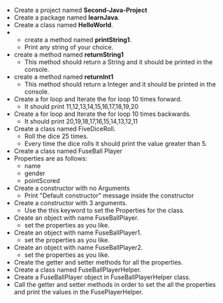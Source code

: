 - Create a project named **Second-Java-Project**
- Create a package named **learnJava**.
- Create a class named **HelloWorld**.
- - create a method named **printString1**.
  - Print any string of your choice.
- create a method named **returnString1**
  - This method should return a String and it should be printed in the console.
- create a method named **returnInt1**
  - This method should return a Integer and it should be printed in the console.
- Create a for loop and Iterate the for loop 10 times forward.
  - It should print 11,12,13,14,15,16,17,18,19,20
- Create a for loop and Iterate the for loop 10 times backwards.
  - It should print 20,19,18,17,16,15,14,13,12,11
- Create a class named FiveDiceRoll.
  - Roll the dice 25 times.
  - Every time the dice rolls it should print the value greater than 5.
- Create a class named FuseBall Player
- Properties are as follows:
    - name
    - gender
    - pointScored
-  Create a constructor with no Arguments
    - Print "Default constructor" message inside the constructor
- Create a constructor with 3 arguments.
    - Use the this keyword to set the Properties for the class.
-   Create an object with name FuseBallPlayer.
    - set the properties as you like.
- Create an object with name FuseBallPlayer1.
    - set the properties as you like.
- Create an object with name FuseBallPlayer2.
    - set the properties as you like.
-   Create the getter and setter methods for all the properties.
- Create a class named FuseBallPlayerHelper.
- Create a FuseBallPlayer object in FuseBallPlayerHelper class.
- Call the getter and setter methods in order to set the all the properties and print the values in the FusePlayerHelper.
